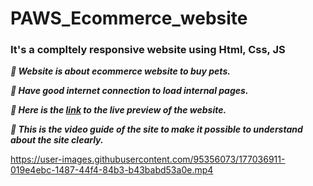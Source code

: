 # PAWS_Ecommerce_website 

### It's a compltely responsive website using Html, Css, JS

***&#x1F537;  Website is about ecommerce website to buy pets.***<br/>

***&#x1F537;  Have good internet connection to load internal pages.***<br/>

***&#x1F537;  Here is the <a href="https://venkatavijayabhaskar007.github.io/PAWS_Responsive_Ecommerce_website/">link</a> to the live preview of the website.***
<br/>
 

 ***&#x1F537;  This is the video guide of the site to make it possible to understand about the site clearly.*** <br/>
 
 


https://user-images.githubusercontent.com/95356073/177036911-019e4ebc-1487-44f4-84b3-b43babd53a0e.mp4

